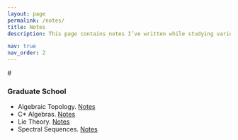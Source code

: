 ```yaml
---
layout: page
permalink: /notes/
title: Notes
description: This page contains notes I’ve written while studying various mathematical topics. The notes are organized alphabetically by subject title. Some of these notes remain works in progress, but I hope to revisit them in the future. Feel free to explore the notes. If you spot any errors or typos, I’d greatly appreciate it if you let me know by emailing me at junaid.aftab1994@gmail.com.

nav: true
nav_order: 2
---
```


#<h3 id="umd">Graduate School</h3>

* Algebraic Topology. <a href= "/assets/pdf/Notes/Algebraic-Topology/Algebraic_Topology.pdf">Notes</a> 
* C* Algebras. <a href= "/assets/pdf/Notes/C-Star/C_Star.pdf">Notes</a> 
* Lie Theory. <a href= "/assets/pdf/Notes/Lie-Theory/Lie_Theory.pdf">Notes</a> 
* Spectral Sequences. <a href= "/assets/pdf/Notes/Spectral-Sequences/Spectral_Sequences.pdf">Notes</a> 
